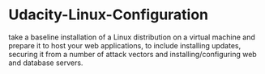 # Udacity-Linux-Configuration
take a baseline installation of a Linux distribution on a virtual machine and prepare it to host your web applications, to include installing updates, securing it from a number of attack vectors and installing/configuring web and database servers.

